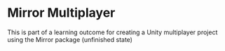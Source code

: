 # Mirror Multiplayer
 This is part of a learning outcome for creating a Unity multiplayer project using the Mirror package (unfinished state)
